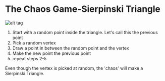 # The Chaos Game-Sierpinski Triangle

![alt tag](http://i.imgur.com/fjpkjzh.png)


1. Start with a random point inside the triangle. Let's call this the previous point
2. Pick a random vertex
3. Draw a point in between the random point and the vertex
4. Make the new point the previous point
5. repeat steps 2-5

Even though the vertex is picked at random, the 'chaos' will make a Sierpinski Triangle.
